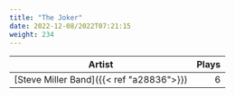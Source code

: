 ```yaml
---
title: "The Joker"
date: 2022-12-08/2022T07:21:15
weight: 234
---
```




 Artist | Plays 
----- | -----:
[Steve Miller Band]({{< ref "a28836">}}) | 6

